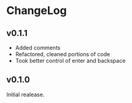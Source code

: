 # ChangeLog

## v0.1.1

* Added comments
* Refactored, cleaned portions of code
* Took better control of <kb>enter</kbd> and <kb>backspace</kbd>

## v0.1.0

Initial realease.

